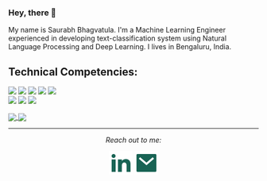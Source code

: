### Hey, there 👋
My name is Saurabh Bhagvatula. I'm a Machine Learning Engineer experienced in developing text-classification system using Natural Language Processing and Deep Learning. I lives in Bengaluru, India. 


## Technical Competencies:
![](https://img.shields.io/badge/Deep%20Learning-TensorFlow-orange)
![](https://img.shields.io/badge/Deep%20Learning-PyTorch-orange)
![](https://img.shields.io/badge/Machine%20Learning-scikit--learn-orange)
![](https://img.shields.io/badge/Machine%20Learning-numpy-orange)
![](https://img.shields.io/badge/Machine%20Learning-pandas-orange) <br/>
![](https://img.shields.io/badge/Code-Python-orange)
![](https://img.shields.io/badge/Tools-Docker-orange)
![](https://img.shields.io/badge/Tools-Git-orange)


<a href="https://github.com/saurabhbh21/Quora_Question_Pair_Similarity">
  <img align="center" src="https://github-readme-stats.vercel.app/api/pin/?username=saurabhbh21&repo=Quora_Question_Pair_Similarity" />
</a>
<a href="https://github.com/saurabhbh21/DLTemplate">
  <img align="center" src="https://github-readme-stats.vercel.app/api/pin/?username=saurabhbh21&repo=DLTemplate" />
</a>


<hr>
<p align="center">
  <i>Reach out to me:</i>

  <p align="center">
    <a href="https://www.linkedin.com/in/saurabhbhagvatula/" alt="Linkedin"><img src="https://raw.githubusercontent.com/saurabhbh21/saurabhbh21/master/img/linkedin-fill.svg"></a>
    <a href="mailto:saurabhbh21@gmail.com" alt="Contact me"><img src="https://raw.githubusercontent.com/saurabhbh21/saurabhbh21/master/img/mail-fill.svg"></a>
  </p>

</p>


